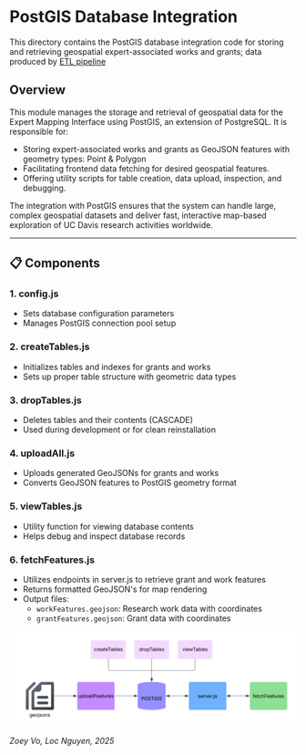 # PostGIS Database Integration

This directory contains the PostGIS database integration code for storing and retrieving geospatial expert-associated works and grants; data produced by [ETL pipeline](../etl/README.md)

## Overview

This module manages the storage and retrieval of geospatial data for the Expert Mapping Interface using PostGIS, an extension of PostgreSQL. It is responsible for:

- Storing expert-associated works and grants as GeoJSON features with geometry types: Point & Polygon
- Facilitating frontend data fetching for desired geospatial features.
- Offering utility scripts for table creation, data upload, inspection, and debugging.

The integration with PostGIS ensures that the system can handle large, complex geospatial datasets and deliver fast, interactive map-based exploration of UC Davis research activities worldwide.

---

## 📋 Components

### 1.  config.js
- Sets database configuration parameters
- Manages PostGIS connection pool setup

### 2.  createTables.js
- Initializes tables and indexes for grants and works
- Sets up proper table structure with geometric data types

### 3.  dropTables.js
- Deletes tables and their contents (CASCADE)
- Used during development or for clean reinstallation

### 4.  uploadAll.js
- Uploads generated GeoJSONs for grants and works
- Converts GeoJSON features to PostGIS geometry format

### 5.  viewTables.js
- Utility function for viewing database contents
- Helps debug and inspect database records

### 6.  fetchFeatures.js
- Utilizes endpoints in server.js to retrieve grant and work features
- Returns formatted GeoJSON's for map rendering
- Output files:
  - `workFeatures.geojson`:  Research work data with coordinates
  - `grantFeatures.geojson`: Grant data with coordinates

![ETL Pipeline Diagram](../../assets/postgis.png)

*Zoey Vo, Loc Nguyen, 2025*
